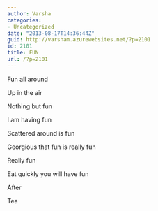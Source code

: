 ```yaml
---
author: Varsha
categories:
- Uncategorized
date: "2013-08-17T14:36:44Z"
guid: http://varsham.azurewebsites.net/?p=2101
id: 2101
title: FUN
url: /?p=2101
---
```


Fun all around
  
Up in the air
  
Nothing but fun

I am having fun
  
Scattered around is fun 

Georgious that fun is really fun
  
Really fun
  
Eat quickly you will have fun
  
After
  
Tea